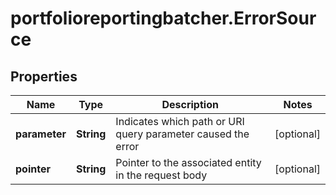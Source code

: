 # portfolioreportingbatcher.ErrorSource

## Properties

Name | Type | Description | Notes
------------ | ------------- | ------------- | -------------
**parameter** | **String** | Indicates which path or URI query parameter caused the error | [optional] 
**pointer** | **String** | Pointer to the associated entity in the request body | [optional] 


